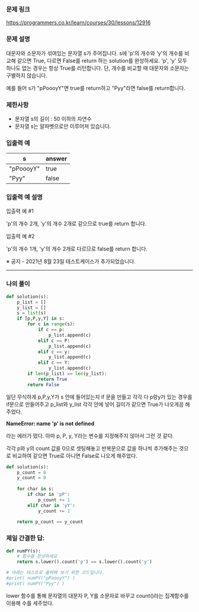 ### 문제 링크

https://programmers.co.kr/learn/courses/30/lessons/12916

### **문제 설명**

대문자와 소문자가 섞여있는 문자열 s가 주어집니다. s에 'p'의 개수와 'y'의 개수를 비교해 같으면 True, 다르면 False를 return 하는 solution를 완성하세요. 'p', 'y' 모두 하나도 없는 경우는 항상 True를 리턴합니다. 단, 개수를 비교할 때 대문자와 소문자는 구별하지 않습니다.

예를 들어 s가 "pPoooyY"면 true를 return하고 "Pyy"라면 false를 return합니다.

### 제한사항

- 문자열 s의 길이 : 50 이하의 자연수
- 문자열 s는 알파벳으로만 이루어져 있습니다.

### 입출력 예

| s | answer |
| --- | --- |
| "pPoooyY" | true |
| "Pyy" | false |

### 입출력 예 설명

입출력 예 #1

'p'의 개수 2개, 'y'의 개수 2개로 같으므로 true를 return 합니다.

입출력 예 #2

'p'의 개수 1개, 'y'의 개수 2개로 다르므로 false를 return 합니다.

※ 공지 - 2021년 8월 23일 테스트케이스가 추가되었습니다.

---

### 나의 풀이

```python
def solution(s):
    p_list = []
    y_list = []
    s = list(s)
    if [p,P,y,Y] in s:
        for c in range(s):
            if c == p:
                p_list.append(c)
            elif c == P:
                p_list.append(c)
            elif c == y:
                y_list.append(c)
            elif c == Y:
                y_list.append(c)
        if len(p_list) == len(y_list):
            return True
        return False
```

일단 무식하게 p,P,y,Y가 s 안에 들어있는지 if 문을 만들고 각각 다 p랑y가 있는 경우를 if문으로 만들어주고 p_list와 y_list 각각 안에 넣어 길이가 같으면 True가 나오게끔 해주었다.

**NameError: name 'p' is not defined**

라는 에러가 떴다. 아마 p, P, y, Y라는 변수를 지정해주지 않아서 그런 것 같다.

각각 p와 y의 count 값을 0으로 셋팅해놓고 반복문으로 값을 하나씩 추가해주는 것으로 비교하여 같으면 True로 아니면 False로 나오게 해주었다.

```python
def solution(s):
    p_count = 0
    y_count = 0
    
    for char in s:
        if char in 'pP':
            p_count += 1
        elif char in 'yY':
            y_count += 1
    
    return p_count == y_count
```

### 제일 간결한 답:

```python
def numPY(s):
    # 함수를 완성하세요
    return s.lower().count('p') == s.lower().count('y')

# 아래는 테스트로 출력해 보기 위한 코드입니다.
#print( numPY("pPoooyY") )
#print( numPY("Pyy") )
```

lower 함수를 통해 문자열의 대문자 P, Y를 소문자로 바꾸고 count()라는 집계함수를 이용해 수를 세주었다.
